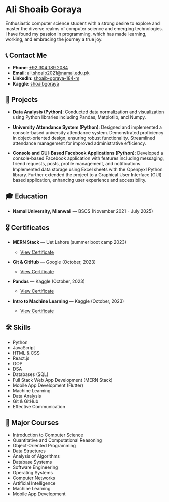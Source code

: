 # Ali Shoaib Goraya

Enthusiastic computer science student with a strong desire to explore and master the diverse realms of computer science and emerging technologies. I have found my passion in programming, which has made learning, working, and embracing the journey a true joy.

## 📞 Contact Me

- **Phone**: [+92 304 189 2084](tel:+923041892084)
- **Email**: [ali.shoaib2021@namal.edu.pk](mailto:ali.shoaib2021@namal.edu.pk)
- **LinkedIn**: [shoaib-goraya-184-m](https://www.linkedin.com/in/shoaib-goraya-184-m)
- **Kaggle**: [shoaibgoraya](https://www.kaggle.com/shoaibgoraya)

## 💼 Projects

- **Data Analysis (Python)**: Conducted data normalization and visualization using Python libraries including Pandas, Matplotlib, and Numpy.

- **University Attendance System (Python)**: Designed and implemented a console-based university attendance system. Demonstrated proficiency in object-oriented design, ensuring robust functionality. Streamlined attendance management for improved administrative efficiency.

- **Console and GUI-Based Facebook Applications (Python)**: Developed a console-based Facebook application with features including messaging, friend requests, posts, profile management, and notifications. Implemented data storage using Excel sheets with the Openpyxl Python library. Further extended the project to a Graphical User Interface (GUI) based application, enhancing user experience and accessibility.

## 🎓 Education

- **Namal University, Mianwali** — BSCS (November 2021 - July 2025)

## 🎖️ Certificates

- **MERN Stack** — Uet Lahore (summer boot camp 2023)
  - [View Certificate](https://drive.google.com/file/d/1oFKchocUfQMhGTaWUhNw47DUmgdDJpUN/view) <!-- You can add a link to the certificate if it's available online -->

- **Git & GitHub** — Google (October, 2023)
  - [View Certificate](https://www.coursera.org/account/accomplishments/certificate/JN4YSFH3FXFV) <!-- You can add a link to the certificate if it's available online -->

- **Pandas** — Kaggle (October, 2023)
  - [View Certificate](https://www.kaggle.com/learn/certification/shoaibgoraya/pandas) <!-- You can add a link to the certificate if it's available online -->

- **Intro to Machine Learning** — Kaggle (October, 2023)
  - [View Certificate](https://www.kaggle.com/learn/certification/shoaibgoraya/intro-to-machine-learning) <!-- You can add a link to the certificate if it's available online -->

## 🛠️ Skills

- Python
- JavaScript
- HTML & CSS
- React.js
- OOP
- DSA
- Databases (SQL)
- Full Stack Web App Development (MERN Stack)
- Mobile App Development (Flutter)
- Machine Learning
- Data Analysis
- Git & GitHub
- Effective Communication

## 🧠 Major Courses

- Introduction to Computer Science
- Quantitative and Computational Reasoning
- Object-Oriented Programming
- Data Structures
- Analysis of Algorithms
- Database Systems
- Software Engineering
- Operating Systems
- Computer Networks
- Artificial Intelligence
- Machine Learning
- Mobile App Development
